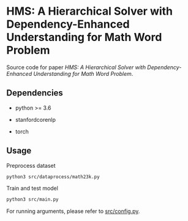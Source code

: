  # HMS: A Hierarchical Solver with Dependency-Enhanced Understanding for Math Word Problem
Source code for paper *HMS: A Hierarchical Solver with Dependency-Enhanced Understanding for Math Word Problem*.

 ## Dependencies
- python >= 3.6

- stanfordcorenlp
- torch

 ## Usage
Preprocess dataset
```bash
python3 src/dataprocess/math23k.py
```
Train and test model
```bash
python3 src/main.py
```
For running arguments, please refer to [src/config.py](src/config.py).